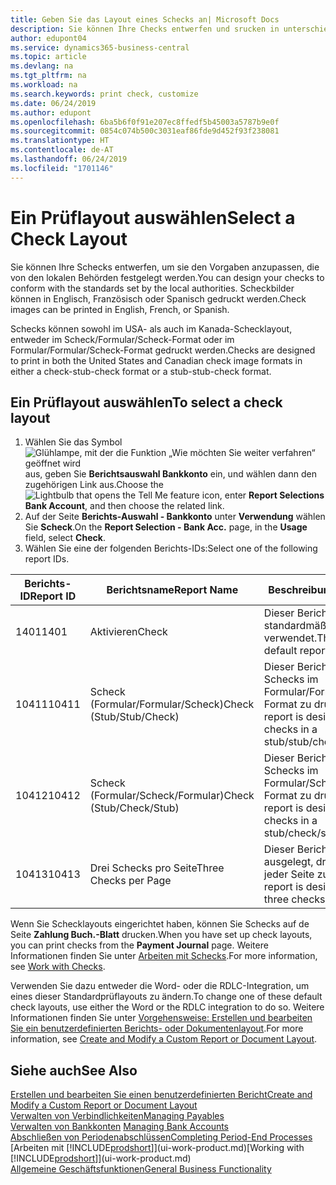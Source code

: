 ```yaml
---
title: Geben Sie das Layout eines Schecks an| Microsoft Docs
description: Sie können Ihre Checks entwerfen und srucken in unterschiedliche Formaten, um Standardwerten zu entsprechen.
author: edupont04
ms.service: dynamics365-business-central
ms.topic: article
ms.devlang: na
ms.tgt_pltfrm: na
ms.workload: na
ms.search.keywords: print check, customize
ms.date: 06/24/2019
ms.author: edupont
ms.openlocfilehash: 6ba5b6f0f91e207ec8ffedf5b45003a5787b9e0f
ms.sourcegitcommit: 0854c074b500c3031eaf86fde9d452f93f238081
ms.translationtype: HT
ms.contentlocale: de-AT
ms.lasthandoff: 06/24/2019
ms.locfileid: "1701146"
---
```

# <a name="select-a-check-layout"></a><span data-ttu-id="dbcff-103">Ein Prüflayout auswählen</span><span class="sxs-lookup"><span data-stu-id="dbcff-103">Select a Check Layout</span></span>
<span data-ttu-id="dbcff-104">Sie können Ihre Schecks entwerfen, um sie den Vorgaben anzupassen, die von den lokalen Behörden festgelegt werden.</span><span class="sxs-lookup"><span data-stu-id="dbcff-104">You can design your checks to conform with the standards set by the local authorities.</span></span> <span data-ttu-id="dbcff-105">Scheckbilder können in Englisch, Französisch oder Spanisch gedruckt werden.</span><span class="sxs-lookup"><span data-stu-id="dbcff-105">Check images can be printed in English, French, or Spanish.</span></span>

<span data-ttu-id="dbcff-106">Schecks können sowohl im USA- als auch im Kanada-Schecklayout, entweder im Scheck/Formular/Scheck-Format oder im Formular/Formular/Scheck-Format gedruckt werden.</span><span class="sxs-lookup"><span data-stu-id="dbcff-106">Checks are designed to print in both the United States and Canadian check image formats in either a check-stub-check format or a stub-stub-check format.</span></span>

## <a name="to-select-a-check-layout"></a><span data-ttu-id="dbcff-107">Ein Prüflayout auswählen</span><span class="sxs-lookup"><span data-stu-id="dbcff-107">To select a check layout</span></span>
1. <span data-ttu-id="dbcff-108">Wählen Sie das Symbol ![Glühlampe, mit der die Funktion „Wie möchten Sie weiter verfahren“ geöffnet wird](media/ui-search/search_small.png "Wie möchten Sie weiter verfahren?") aus, geben Sie **Berichtsauswahl Bankkonto** ein, und wählen dann den zugehörigen Link aus.</span><span class="sxs-lookup"><span data-stu-id="dbcff-108">Choose the ![Lightbulb that opens the Tell Me feature](media/ui-search/search_small.png "Tell me what you want to do") icon, enter **Report Selections Bank Account**, and then choose the related link.</span></span>
2. <span data-ttu-id="dbcff-109">Auf der Seite **Berichts-Auswahl - Bankkonto** unter **Verwendung** wählen Sie **Scheck**.</span><span class="sxs-lookup"><span data-stu-id="dbcff-109">On the **Report Selection - Bank Acc.** page, in the **Usage** field, select **Check**.</span></span>
3. <span data-ttu-id="dbcff-110">Wählen Sie eine der folgenden Berichts-IDs:</span><span class="sxs-lookup"><span data-stu-id="dbcff-110">Select one of the following report IDs.</span></span>

| <span data-ttu-id="dbcff-111">Berichts-ID</span><span class="sxs-lookup"><span data-stu-id="dbcff-111">Report ID</span></span> | <span data-ttu-id="dbcff-112">Berichtsname</span><span class="sxs-lookup"><span data-stu-id="dbcff-112">Report Name</span></span> | <span data-ttu-id="dbcff-113">Beschreibung</span><span class="sxs-lookup"><span data-stu-id="dbcff-113">Description</span></span> |
| --- | --- | --- |
| <span data-ttu-id="dbcff-114">1401</span><span class="sxs-lookup"><span data-stu-id="dbcff-114">1401</span></span> |<span data-ttu-id="dbcff-115">Aktivieren</span><span class="sxs-lookup"><span data-stu-id="dbcff-115">Check</span></span> |<span data-ttu-id="dbcff-116">Dieser Bericht wird standardmäßig verwendet.</span><span class="sxs-lookup"><span data-stu-id="dbcff-116">This is the default report.</span></span> |
| <span data-ttu-id="dbcff-117">10411</span><span class="sxs-lookup"><span data-stu-id="dbcff-117">10411</span></span> |<span data-ttu-id="dbcff-118">Scheck (Formular/Formular/Scheck)</span><span class="sxs-lookup"><span data-stu-id="dbcff-118">Check (Stub/Stub/Check)</span></span> |<span data-ttu-id="dbcff-119">Dieser Bericht dient dazu, Schecks im Formular/Formular/Scheck-Format zu drucken.</span><span class="sxs-lookup"><span data-stu-id="dbcff-119">This report is designed to print checks in a stub/stub/check format.</span></span> |
| <span data-ttu-id="dbcff-120">10412</span><span class="sxs-lookup"><span data-stu-id="dbcff-120">10412</span></span> |<span data-ttu-id="dbcff-121">Scheck (Formular/Scheck/Formular)</span><span class="sxs-lookup"><span data-stu-id="dbcff-121">Check (Stub/Check/Stub)</span></span> |<span data-ttu-id="dbcff-122">Dieser Bericht dient dazu, Schecks im Formular/Scheck/Formular-Format zu drucken.</span><span class="sxs-lookup"><span data-stu-id="dbcff-122">This report is designed to print checks in a stub/check/stub format.</span></span> |
| <span data-ttu-id="dbcff-123">10413</span><span class="sxs-lookup"><span data-stu-id="dbcff-123">10413</span></span> |<span data-ttu-id="dbcff-124">Drei Schecks pro Seite</span><span class="sxs-lookup"><span data-stu-id="dbcff-124">Three Checks per Page</span></span> |<span data-ttu-id="dbcff-125">Dieser Bericht ist dafür ausgelegt, drei Schecks auf jeder Seite zu drucken.</span><span class="sxs-lookup"><span data-stu-id="dbcff-125">This report is designed to print three checks on each page.</span></span> |

<span data-ttu-id="dbcff-126">Wenn Sie Schecklayouts eingerichtet haben, können Sie Schecks auf de Seite **Zahlung Buch.-Blatt** drucken.</span><span class="sxs-lookup"><span data-stu-id="dbcff-126">When you have set up check layouts, you can print checks from the **Payment Journal** page.</span></span> <span data-ttu-id="dbcff-127">Weitere Informationen finden Sie unter [Arbeiten mit Schecks](payables-how-work-checks.md).</span><span class="sxs-lookup"><span data-stu-id="dbcff-127">For more information, see [Work with Checks](payables-how-work-checks.md).</span></span>

<span data-ttu-id="dbcff-128">Verwenden Sie dazu entweder die Word- oder die RDLC-Integration, um eines dieser Standardprüflayouts zu ändern.</span><span class="sxs-lookup"><span data-stu-id="dbcff-128">To change one of these default check layouts, use either the Word or the RDLC integration to do so.</span></span> <span data-ttu-id="dbcff-129">Weitere Informationen finden Sie unter [Vorgehensweise: Erstellen und bearbeiten Sie ein benutzerdefinierten Berichts- oder Dokumentenlayout](ui-how-create-custom-report-layout.md).</span><span class="sxs-lookup"><span data-stu-id="dbcff-129">For more information, see [Create and Modify a Custom Report or Document Layout](ui-how-create-custom-report-layout.md).</span></span>

## <a name="see-also"></a><span data-ttu-id="dbcff-130">Siehe auch</span><span class="sxs-lookup"><span data-stu-id="dbcff-130">See Also</span></span>
[<span data-ttu-id="dbcff-131">Erstellen und bearbeiten Sie einen benutzerdefinierten Bericht</span><span class="sxs-lookup"><span data-stu-id="dbcff-131">Create and Modify a Custom Report or Document Layout</span></span>](ui-how-create-custom-report-layout.md)  
[<span data-ttu-id="dbcff-132">Verwalten von Verbindlichkeiten</span><span class="sxs-lookup"><span data-stu-id="dbcff-132">Managing Payables</span></span>](payables-manage-payables.md)  
<span data-ttu-id="dbcff-133">[Verwalten von Bankkonten](bank-manage-bank-accounts.md) </span><span class="sxs-lookup"><span data-stu-id="dbcff-133">[Managing Bank Accounts](bank-manage-bank-accounts.md) </span></span>  
[<span data-ttu-id="dbcff-134">Abschließen von Periodenabschlüssen</span><span class="sxs-lookup"><span data-stu-id="dbcff-134">Completing Period-End Processes</span></span>](year-how-complete-period-end-processes.md)  
<span data-ttu-id="dbcff-135">[Arbeiten mit [!INCLUDE[prodshort](includes/prodshort.md)]](ui-work-product.md)</span><span class="sxs-lookup"><span data-stu-id="dbcff-135">[Working with [!INCLUDE[prodshort](includes/prodshort.md)]](ui-work-product.md)</span></span>  
[<span data-ttu-id="dbcff-136">Allgemeine Geschäftsfunktionen</span><span class="sxs-lookup"><span data-stu-id="dbcff-136">General Business Functionality</span></span>](ui-across-business-areas.md)
